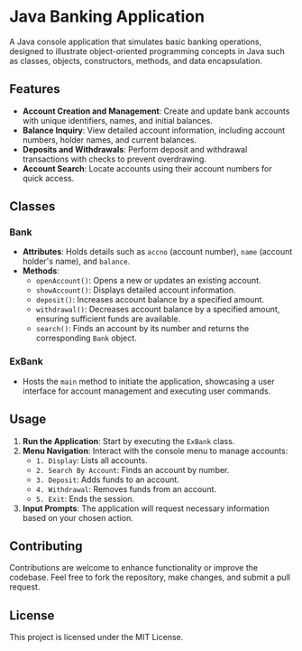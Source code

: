 # Java Banking Application

A Java console application that simulates basic banking operations, designed to illustrate object-oriented programming concepts in Java such as classes, objects, constructors, methods, and data encapsulation.

## Features

- **Account Creation and Management**: Create and update bank accounts with unique identifiers, names, and initial balances.
- **Balance Inquiry**: View detailed account information, including account numbers, holder names, and current balances.
- **Deposits and Withdrawals**: Perform deposit and withdrawal transactions with checks to prevent overdrawing.
- **Account Search**: Locate accounts using their account numbers for quick access.

## Classes

### Bank

- **Attributes**: Holds details such as `accno` (account number), `name` (account holder's name), and `balance`.
- **Methods**:
  - `openAccount()`: Opens a new or updates an existing account.
  - `showAccount()`: Displays detailed account information.
  - `deposit()`: Increases account balance by a specified amount.
  - `withdrawal()`: Decreases account balance by a specified amount, ensuring sufficient funds are available.
  - `search()`: Finds an account by its number and returns the corresponding `Bank` object.

### ExBank

- Hosts the `main` method to initiate the application, showcasing a user interface for account management and executing user commands.

## Usage

1. **Run the Application**: Start by executing the `ExBank` class.
2. **Menu Navigation**: Interact with the console menu to manage accounts:
   - `1. Display`: Lists all accounts.
   - `2. Search By Account`: Finds an account by number.
   - `3. Deposit`: Adds funds to an account.
   - `4. Withdrawal`: Removes funds from an account.
   - `5. Exit`: Ends the session.
3. **Input Prompts**: The application will request necessary information based on your chosen action.

## Contributing

Contributions are welcome to enhance functionality or improve the codebase. Feel free to fork the repository, make changes, and submit a pull request.

## License

This project is licensed under the MIT License.
